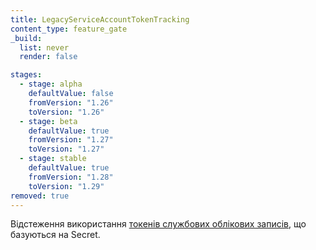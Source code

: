 ```yaml
---
title: LegacyServiceAccountTokenTracking
content_type: feature_gate
_build:
  list: never
  render: false

stages:
  - stage: alpha
    defaultValue: false
    fromVersion: "1.26"  
    toVersion: "1.26" 
  - stage: beta
    defaultValue: true
    fromVersion: "1.27"  
    toVersion: "1.27" 
  - stage: stable
    defaultValue: true
    fromVersion: "1.28"  
    toVersion: "1.29" 
removed: true
---
```

Відстеження використання [токенів службових облікових записів](/docs/concepts/security/service-accounts/#get-a-token), що базуються на Secret.